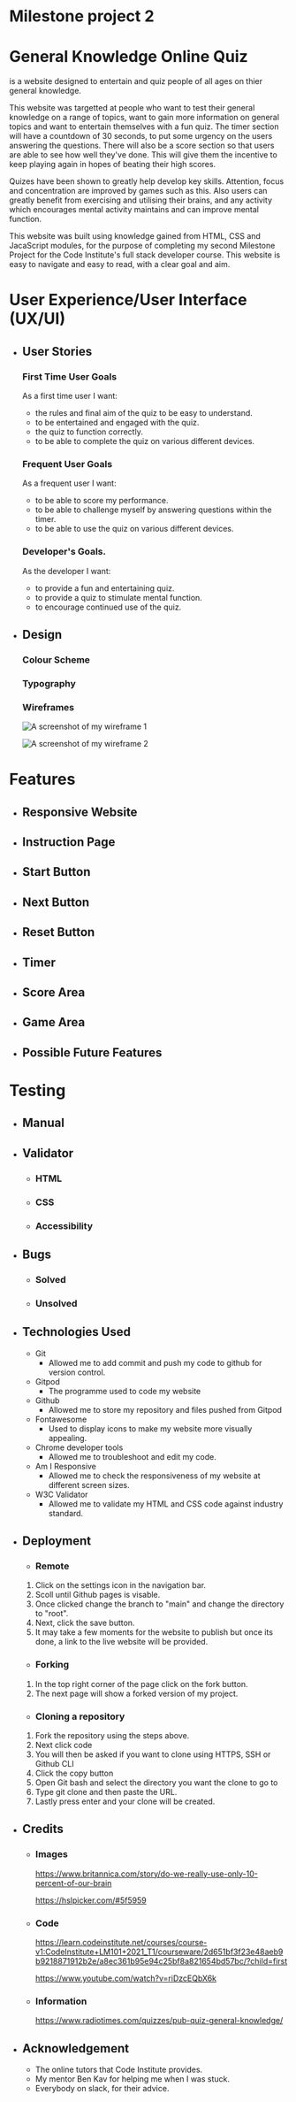# Milestone project 2
# General Knowledge Online Quiz

[]() is a website designed to entertain and quiz people of all ages on thier general knowledge.  

This website was targetted at people who want to test their general knowledge on a range of topics, want to gain more information on general topics and want to entertain themselves with a fun quiz. The timer section will have a countdown of 30 seconds, to put some urgency on the users answering the questions. There will also be a score section so that users are able to see how well they've done. This will give them the incentive to keep playing again in hopes of beating their high scores. 

Quizes have been shown to greatly help develop key skills. Attention, focus and concentration are improved by games such as this. Also users can greatly benefit from exercising and utilising their brains, and any activity which encourages mental activity maintains and can improve mental function.

This website was built using knowledge gained from HTML, CSS and JacaScript modules, for the purpose of completing my second Milestone Project for the Code Institute's full stack developer course. This website is easy to navigate and easy to read, with a clear goal and aim. 

 # User Experience/User Interface (UX/UI)

 - ## User Stories
   ### First Time User Goals
   As a first time user I want:
   - the rules and final aim of the quiz to be easy to understand.  
   - to be entertained and engaged with the quiz.  
   - the quiz to function correctly.  
   - to be able to complete the quiz on various different devices. 
   
   ### Frequent User Goals
   As a frequent user I want:
   - to be able to score my performance.
   - to be able to challenge myself by answering questions within the timer.
   - to be able to use the quiz on various different devices.

   ### Developer's Goals.
   As the developer I want:
   - to provide a fun and entertaining quiz.
   - to provide a quiz to stimulate mental function.
   - to encourage continued use of the quiz.
 
 - ## Design 
   ### Colour Scheme
   ### Typography
   ### Wireframes
   ![A screenshot of my wireframe 1](/assets/images/wireframing%201.png)
   
   ![A screenshot of my wireframe 2](/assets/images/wireframing%202.png)

 # Features
 - ## Responsive Website

 - ## Instruction Page

 - ## Start Button
  
 - ## Next Button 
  
 - ## Reset Button 
    
 - ## Timer 
    
 - ## Score Area

 - ## Game Area

 - ## Possible Future Features
    

 # Testing 
 - ## Manual 
   

- ## Validator 
  - ### HTML


  - ### CSS 
    

  - ### Accessibility 
    
  
- ## Bugs 
   - ### Solved 
     

   - ### Unsolved 
      

- ## Technologies Used 
   - Git 
     - Allowed me to add commit and push my code to github for version control. 
   - Gitpod 
     - The programme used to code my website 
   - Github 
     - Allowed me to store my repository and files pushed from Gitpod 
   - Fontawesome 
     - Used to display icons to make my website more visually appealing. 
   - Chrome developer tools 
     - Allowed me to troubleshoot and edit my code.
   - Am I Responsive 
      - Allowed me to check the responsiveness of my website at different screen sizes. 
   - W3C Validator 
      - Allowed me to validate my HTML and CSS code against industry standard. 

- ## Deployment
   - ### Remote 

   1. Click on the settings icon in the navigation bar.
   2. Scoll until Github pages is visable.
   3. Once clicked change the branch to "main" and change the directory to "root". 
   4. Next, click the save button. 
   5. It may take a few moments for the website to publish but once its done, a link to the live website will be provided. 

    - ### Forking
    1. In the top right corner of the page click on the fork button. 
    2. The next page will show a forked version of my project. 

    - ### Cloning a repository
     1. Fork the repository using the steps above. 
     2. Next click code 
     3. You will then be asked if you want to clone using HTTPS, SSH or Github CLI
     4. Click the copy button
     5. Open Git bash and select the directory you want the clone to go to
     6. Type git clone and then paste the URL. 
     7. Lastly press enter and your clone will be created. 

- ## Credits
  - ### Images
    https://www.britannica.com/story/do-we-really-use-only-10-percent-of-our-brain

    https://hslpicker.com/#5f5959

  - ### Code
    https://learn.codeinstitute.net/courses/course-v1:CodeInstitute+LM101+2021_T1/courseware/2d651bf3f23e48aeb9b9218871912b2e/a8ec361b95e94c25bf8a821654bd57bc/?child=first
    
    https://www.youtube.com/watch?v=riDzcEQbX6k

  - ### Information 
    https://www.radiotimes.com/quizzes/pub-quiz-general-knowledge/

- ## Acknowledgement 
    - The online tutors that Code Institute provides. 
    - My mentor Ben Kav for helping me when I was stuck. 
    - Everybody on slack, for their advice. 
